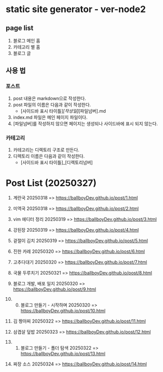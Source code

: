 # static site generator - ver-node2

## page list
1. 블로그 메인 홈
1. 카테고리 별 홈
1. 블로그 글 

## 사용 법
### 포스트
1. post 내용은 markdown으로 작성한다.
2. post 파일의 이름은 다음과 같이 작성한다.
    - [사이드바 표시 타이틀]_[작성일]_[파일넘버].md
3. index.md 파일은 메인 페이지 파일이다.
4. [파일넘버]를 작성하지 않으면 페이지는 생성되나 사이드바에 표시 되지 않는다.

### 카테고리
1. 카테고리는 디렉토리 구조로 만든다.
2. 디렉토리 이름은 다음과 같이 작성한다.
    - [사이드바 표시 타이틀]_[디렉토리넘버]


# Post List (20250327)

1. 계란국
20250318 => https://ballboyDev.github.io/post/1.html

2. 미역국
20250318 => https://ballboyDev.github.io/post/2.html

3. vim 에디터 정리
20250319 => https://ballboyDev.github.io/post/3.html

4. 강된장
20250319 => https://ballboyDev.github.io/post/4.html

5. 겉절이 김치
20250319 => https://ballboyDev.github.io/post/5.html

6. 진한 카레
20250320 => https://ballboyDev.github.io/post/6.html

7. 고추다대기
20250320 => https://ballboyDev.github.io/post/7.html

8. 국물 두루치기
20250321 => https://ballboyDev.github.io/post/8.html

9. 블로그 개발, 배포 일지
20250320 => https://ballboyDev.github.io/post/9.html

10. 0. 블로그 만들기 - 시작하며
20250320 => https://ballboyDev.github.io/post/10.html

11. 김 짱아찌
20250322 => https://ballboyDev.github.io/post/11.html

12. 삼겹살 덮밥
20250323 => https://ballboyDev.github.io/post/12.html

13. 1. 블로그 만들기 - 폴더 탐색
20250322 => https://ballboyDev.github.io/post/13.html

14. 짜장 소스
20250324 => https://ballboyDev.github.io/post/14.html

